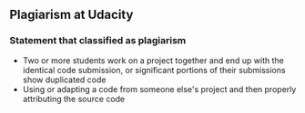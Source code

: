 ## Plagiarism at Udacity
### Statement that classified as plagiarism
* Two or more students work on a project together and end up with the identical code submission, or significant portions of their submissions show duplicated code
* Using or adapting a code from someone else's project and then properly attributing the source code
